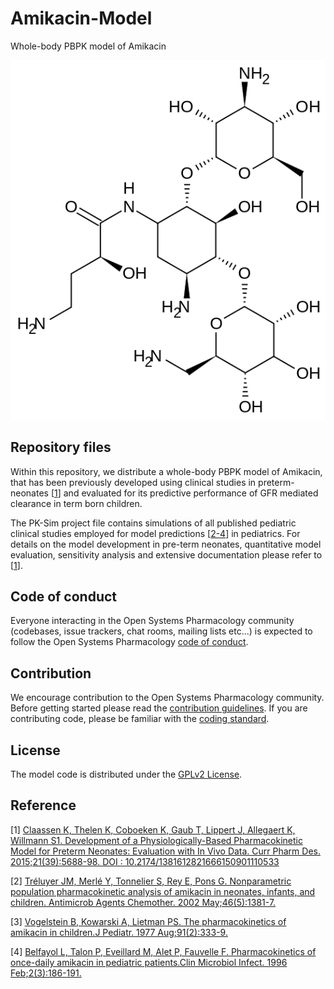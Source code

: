 # Amikacin-Model
Whole-body PBPK model of Amikacin

<p align="center">
  <img src="Amikacin.png">
</p>

## Repository files

Within this repository, we distribute a whole-body PBPK model of  Amikacin, that has been previously developed using clinical studies in preterm-neonates [[1](#reference)] and evaluated for its predictive performance of GFR mediated clearance in term born children. 

The PK-Sim project file contains simulations of all published pediatric clinical studies employed for model predictions [[2-4](#reference)] in pediatrics. For details on the model development in pre-term neonates, quantitative model evaluation, sensitivity analysis and extensive documentation please refer to [[1](#reference)].

## Code of conduct

Everyone interacting in the Open Systems Pharmacology community  (codebases, issue trackers, chat rooms, mailing lists etc...) is  expected to follow the Open Systems Pharmacology [code of conduct](https://github.com/Open-Systems-Pharmacology/Suite/blob/master/CODE_OF_CONDUCT.md#contributor-covenant-code-of-conduct).

## Contribution

We encourage contribution to the Open Systems Pharmacology community. Before getting started please read the [contribution guidelines](https://github.com/Open-Systems-Pharmacology/Suite/blob/master/CONTRIBUTING.md#ways-to-contribute). If you are contributing code, please be familiar with the [coding standard](https://github.com/Open-Systems-Pharmacology/Suite/blob/master/CODING_STANDARDS.md#visual-studio-settings).

## License

The model code is distributed under the [GPLv2 License](https://github.com/Open-Systems-Pharmacology/Suite/blob/develop/LICENSE).

## Reference
[1] [Claassen K, Thelen K, Coboeken K, Gaub T, Lippert J, Allegaert K, Willmann S1. Development of a Physiologically-Based Pharmacokinetic Model for Preterm Neonates: Evaluation with In Vivo Data. Curr Pharm Des. 2015;21(39):5688-98. DOI : 10.2174/1381612821666150901110533](http://www.eurekaselect.com/134577/article)

[2] [Tréluyer JM, Merlé Y, Tonnelier S, Rey E, Pons G. Nonparametric population pharmacokinetic analysis of amikacin in neonates, infants, and children. Antimicrob Agents Chemother. 2002 May;46(5):1381-7.](https://aac.asm.org/content/46/5/1381.long)

[3] [Vogelstein B, Kowarski A, Lietman PS. The pharmacokinetics of amikacin in children.J Pediatr. 1977 Aug;91(2):333-9.](https://www.sciencedirect.com/science/article/pii/S0022347677808470?via%3Dihub)

[4] [Belfayol L, Talon P, Eveillard M, Alet P, Fauvelle F. Pharmacokinetics of once-daily amikacin in pediatric patients.Clin Microbiol Infect. 1996 Feb;2(3):186-191.](https://www.sciencedirect.com/science/article/pii/S1198743X14651417?via%3Dihub)

